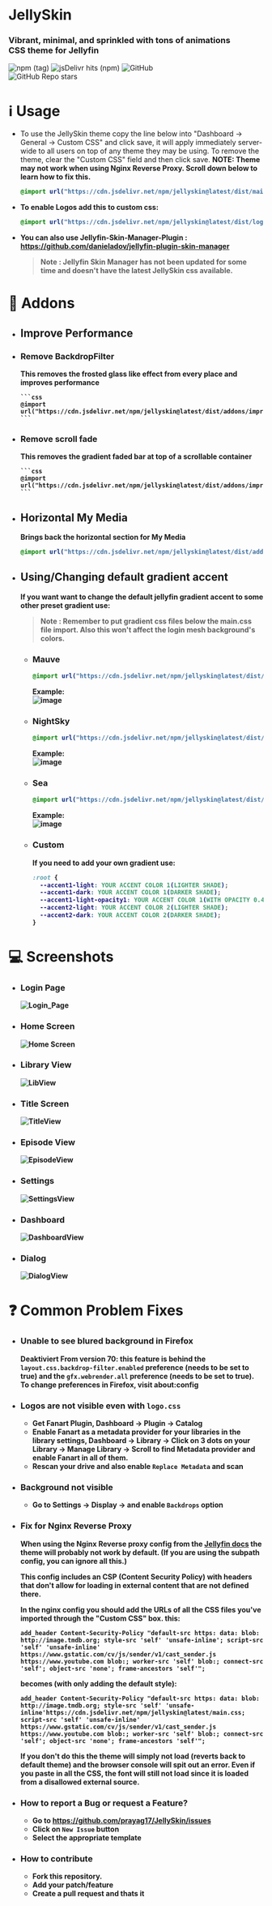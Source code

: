 # JellySkin

### Vibrant, minimal, and sprinkled with tons of animations <br> CSS theme for Jellyfin
  
![npm (tag)](https://img.shields.io/npm/v/jellyskin/latest?style=for-the-badge) ![jsDelivr hits (npm)](https://img.shields.io/jsdelivr/npm/hm/jellyskin?label=Downloads&style=for-the-badge) ![GitHub](https://img.shields.io/github/license/prayag17/JellySkin?style=for-the-badge)\
![GitHub Repo stars](https://img.shields.io/github/stars/prayag17/JellySkin?style=social)

# ℹ️ Usage

- To use the JellySkin theme copy the line below into "Dashboard -> General -> Custom CSS" and click save, it will apply immediately server-wide to all users on top of any theme they may be using. To remove the theme, clear the "Custom CSS" field and then click save. <b>NOTE: Theme may not work when using Nginx Reverse Proxy. Scroll down below to learn how to fix this.

  ```css
  @import url("https://cdn.jsdelivr.net/npm/jellyskin@latest/dist/main.css");
  ```

- To enable Logos add this to custom css:

  ```css
  @import url("https://cdn.jsdelivr.net/npm/jellyskin@latest/dist/logo.css");
  ```
  
- You can also use Jellyfin-Skin-Manager-Plugin : <https://github.com/danieladov/jellyfin-plugin-skin-manager>
  > **Note** : Jellyfin Skin Manager has not been updated for some time and doesn't have the latest JellySkin css available.

# 🧩 Addons

- ## Improve Performance

- ### Remove BackdropFilter

  This removes the frosted glass like effect from every place and improves performance

      ```css
      @import url("https://cdn.jsdelivr.net/npm/jellyskin@latest/dist/addons/improvePerformance/removeBackdropFilter.css");
      ```

- ### Remove scroll fade

  This removes the gradient faded bar at top of a scrollable container

      ```css
      @import url("https://cdn.jsdelivr.net/npm/jellyskin@latest/dist/addons/improvePerformance/removeFadingScroll.css");
      ```

- ## Horizontal My Media

    Brings back the horizontal section for My Media

    ```css
    @import url("https://cdn.jsdelivr.net/npm/jellyskin@latest/dist/addons/horizontalMyMedia.css");
    ```

- ## Using/Changing default gradient accent

    If you want want to change the default jellyfin gradient accent to some other preset gradient use:
    > **Note** : Remember to put gradient css files below the main.css file import. Also this won't affect the login mesh background's colors.
    >
    - ### Mauve

      ```css
      @import url("https://cdn.jsdelivr.net/npm/jellyskin@latest/dist/addons/gradients/mauve.css");
      ```

      Example:\
      ![image](https://user-images.githubusercontent.com/55829513/200132732-d188392a-5642-47f7-bb62-f204a85d992e.png)

  - ### NightSky

      ```css
      @import url("https://cdn.jsdelivr.net/npm/jellyskin@latest/dist/addons/gradients/nightSky.css");
      ```

      Example:\
      ![image](https://user-images.githubusercontent.com/55829513/200132808-5b02c8e9-29c1-4a6b-ad3c-514588cf717a.png)

  - ### Sea

      ```css
      @import url("https://cdn.jsdelivr.net/npm/jellyskin@latest/dist/addons/gradients/sea.css");
      ```

      Example:\
      ![image](https://user-images.githubusercontent.com/55829513/200132840-984deaf3-c228-4092-be8f-44c325d57782.png)

  - ### Custom

      If you need to add your own gradient use:

      ```css
      :root {
        --accent1-light: YOUR ACCENT COLOR 1(LIGHTER SHADE);
        --accent1-dark: YOUR ACCENT COLOR 1(DARKER SHADE);
        --accent1-light-opacity1: YOUR ACCENT COLOR 1(WITH OPACITY 0.4);
        --accent2-light: YOUR ACCENT COLOR 2(LIGHTER SHADE);
        --accent2-dark: YOUR ACCENT COLOR 2(DARKER SHADE);
      }
      ```

# 💻 Screenshots

- ### Login Page
    ![Login_Page](https://github.com/prayag17/JellySkin/assets/55829513/9ca0d0c2-9ada-4e41-93b9-e4281be20d1d)
  
- ### Home Screen

    ![Home Screen](https://user-images.githubusercontent.com/55829513/200134098-6463a6e7-95bb-4af6-a451-b6ac5ef7abad.png)

- ### Library View

    ![LibView](https://user-images.githubusercontent.com/55829513/200133209-413d6e6c-3569-4aaf-9db7-f576c141f519.png)

- ### Title Screen

    ![TitleView](https://user-images.githubusercontent.com/55829513/200133240-075f604d-ae7f-48cb-9a42-445d8f3ef427.png)

- ### Episode View

    ![EpisodeView](https://user-images.githubusercontent.com/55829513/200133258-4eabfc3d-475f-4b42-a496-bc2de60c11a5.png)

- ### Settings

    ![SettingsView](https://user-images.githubusercontent.com/55829513/200133273-3ff7ba73-bad2-4f7c-88b1-e8298d246587.png)

- ### Dashboard

    ![DashboardView](https://user-images.githubusercontent.com/55829513/200133302-5d7e7ac1-201b-4cb4-a839-ee53c5c6a6f2.png)

- ### Dialog

    ![DialogView](https://user-images.githubusercontent.com/55829513/200133331-ee7838d0-6318-4175-b969-c06647bf65a0.png)

# ❓ Common Problem Fixes

- ### Unable to see blured background in Firefox

  Deaktiviert From version 70: this feature is behind the `layout.css.backdrop-filter.enabled` preference (needs to be set to true) and the `gfx.webrender.all`  preference (needs to be set to true).
  To change preferences in Firefox, visit about:config
  
- ### Logos are not visible even with `logo.css`

  - Get Fanart Plugin, Dashboard -> Plugin -> Catalog
  - Enable Fanart as a metadata provider for your libraries in the library settings, Dashboard -> Library -> Click on 3 dots on your Library -> Manage Library -> Scroll to find Metadata provider and enable Fanart in all of them.
  - Rescan your drive and also enable `Replace Metadata` and scan

- ### Background not visible

  - Go to Settings -> Display -> and enable `Backdrops` option

- ### Fix for Nginx Reverse Proxy

  When using the Nginx Reverse proxy config from the <a href="https://jellyfin.org/docs/general/networking/nginx.html">Jellyfin docs</a> the theme will probably not work by default. (If you are using the subpath config, you can ignore all this.)

  This config includes an CSP (Content Security Policy) with headers that don't allow for loading in external content that are not defined there.

  In the nginx config you should add the URLs of all the CSS files you've imported through the "Custom CSS" box.
  this:

  ```shell
  add_header Content-Security-Policy "default-src https: data: blob: http://image.tmdb.org; style-src 'self' 'unsafe-inline'; script-src 'self' 'unsafe-inline' https://www.gstatic.com/cv/js/sender/v1/cast_sender.js https://www.youtube.com blob:; worker-src 'self' blob:; connect-src 'self'; object-src 'none'; frame-ancestors 'self'";
  ```

  becomes (with only adding the default style):

  ```shell
  add_header Content-Security-Policy "default-src https: data: blob: http://image.tmdb.org; style-src 'self' 'unsafe-inline'https://cdn.jsdelivr.net/npm/jellyskin@latest/main.css; script-src 'self' 'unsafe-inline' https://www.gstatic.com/cv/js/sender/v1/cast_sender.js https://www.youtube.com blob:; worker-src 'self' blob:; connect-src 'self'; object-src 'none'; frame-ancestors 'self'";
  ```

  If you don't do this the theme will simply not load (reverts back to default theme) and the browser console will spit out an error. Even if you paste in all the CSS, the font will still not load since it is loaded from a disallowed external source.

- ### How to report a Bug or request a Feature?

  - Go to <https://github.com/prayag17/JellySkin/issues>
  - Click on `New Issue` button
  - Select the appropriate template

- ### How to contribute

  - Fork this repository.
  - Add your patch/feature
  - Create a pull request and thats it
